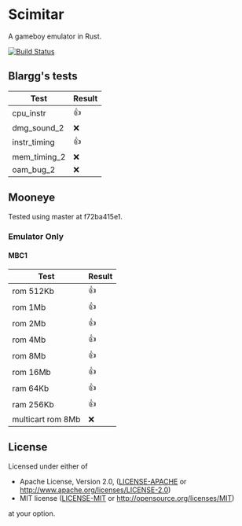# Scimitar

A gameboy emulator in Rust.

[![Build Status](https://travis-ci.org/tompko/scimitar.svg?branch=master)](https://travis-ci.org/tompko/scimitar)

## Blargg's tests

| Test         | Result|
|--------------|-------|
| cpu_instr    | :+1:  |
| dmg_sound_2  | :x:   |
| instr_timing | :+1:  |
| mem_timing_2 | :x:   |
| oam_bug_2    | :x:   |

## Mooneye
Tested using master at f72ba415e1.

### Emulator Only

#### MBC1

| Test              | Result |
| ----------------- | -------|
| rom 512Kb         | :+1:   |
| rom 1Mb           | :+1:   |
| rom 2Mb           | :+1:   |
| rom 4Mb           | :+1:   |
| rom 8Mb           | :+1:   |
| rom 16Mb          | :+1:   |
| ram 64Kb          | :+1:   |
| ram 256Kb         | :+1:   |
| multicart rom 8Mb | :x:    |

## License

Licensed under either of

 * Apache License, Version 2.0, ([LICENSE-APACHE](LICENSE-APACHE) or http://www.apache.org/licenses/LICENSE-2.0)
 * MIT license ([LICENSE-MIT](LICENSE-MIT) or http://opensource.org/licenses/MIT)

at your option.
